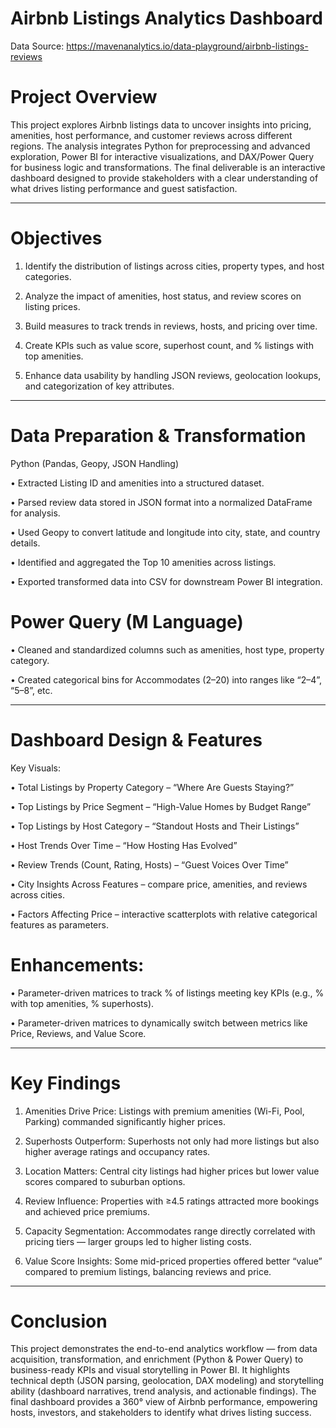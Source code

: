 # Airbnb Listings Analytics Dashboard

Data Source: https://mavenanalytics.io/data-playground/airbnb-listings-reviews

# Project Overview

This project explores Airbnb listings data to uncover insights into pricing, amenities, host performance, and customer reviews across different regions. The analysis integrates Python for preprocessing and advanced exploration, Power BI for interactive visualizations, and DAX/Power Query for business logic and transformations.
The final deliverable is an interactive dashboard designed to provide stakeholders with a clear understanding of what drives listing performance and guest satisfaction.
________________________________________
# Objectives

  1.	Identify the distribution of listings across cities, property types, and host categories.
   
  2.	Analyze the impact of amenities, host status, and review scores on listing prices.
	
  3.	Build measures to track trends in reviews, hosts, and pricing over time.
	
  4.	Create KPIs such as value score, superhost count, and % listings with top amenities.
	
  5.	Enhance data usability by handling JSON reviews, geolocation lookups, and categorization of key attributes.
________________________________________
# Data Preparation & Transformation

  Python (Pandas, Geopy, JSON Handling)
  
  •	Extracted Listing ID and amenities into a structured dataset.
  
  •	Parsed review data stored in JSON format into a normalized DataFrame for analysis.
  
  •	Used Geopy to convert latitude and longitude into city, state, and country details.
  
  •	Identified and aggregated the Top 10 amenities across listings.
  
  •	Exported transformed data into CSV for downstream Power BI integration.

# Power Query (M Language)

  •	Cleaned and standardized columns such as amenities, host type, property category.
  
  •	Created categorical bins for Accommodates (2–20) into ranges like “2–4”, “5–8”, etc.
________________________________________

# Dashboard Design & Features

  Key Visuals:
  
  •	Total Listings by Property Category – “Where Are Guests Staying?”
  
  •	Top Listings by Price Segment – “High-Value Homes by Budget Range”
  
  •	Top Listings by Host Category – “Standout Hosts and Their Listings”
  
  •	Host Trends Over Time – “How Hosting Has Evolved”
  
  •	Review Trends (Count, Rating, Hosts) – “Guest Voices Over Time”
  
  •	City Insights Across Features – compare price, amenities, and reviews across cities.
  
  •	Factors Affecting Price – interactive scatterplots with relative categorical features as parameters.

# Enhancements:

  •	Parameter-driven matrices to track % of listings meeting key KPIs (e.g., % with top amenities, % superhosts).
  
  •	Parameter-driven matrices to dynamically switch between metrics like Price, Reviews, and Value Score.
________________________________________
# Key Findings

  1.	Amenities Drive Price: Listings with premium amenities (Wi-Fi, Pool, Parking) commanded significantly higher prices.
  	
  2.	Superhosts Outperform: Superhosts not only had more listings but also higher average ratings and occupancy rates.
  	
  3.	Location Matters: Central city listings had higher prices but lower value scores compared to suburban options.
  	
  4.	Review Influence: Properties with ≥4.5 ratings attracted more bookings and achieved price premiums.
  	
  5.	Capacity Segmentation: Accommodates range directly correlated with pricing tiers — larger groups led to higher listing costs.
  	
  6.	Value Score Insights: Some mid-priced properties offered better “value” compared to premium listings, balancing reviews and price.
  	
________________________________________
# Conclusion
  This project demonstrates the end-to-end analytics workflow — from data acquisition, transformation, and enrichment (Python & Power Query) to business-ready KPIs and visual storytelling in Power BI.
  It highlights technical depth (JSON parsing, geolocation, DAX modeling) and storytelling ability (dashboard narratives, trend analysis, and actionable findings).
  The final dashboard provides a 360° view of Airbnb performance, empowering hosts, investors, and stakeholders to identify what drives listing success.
